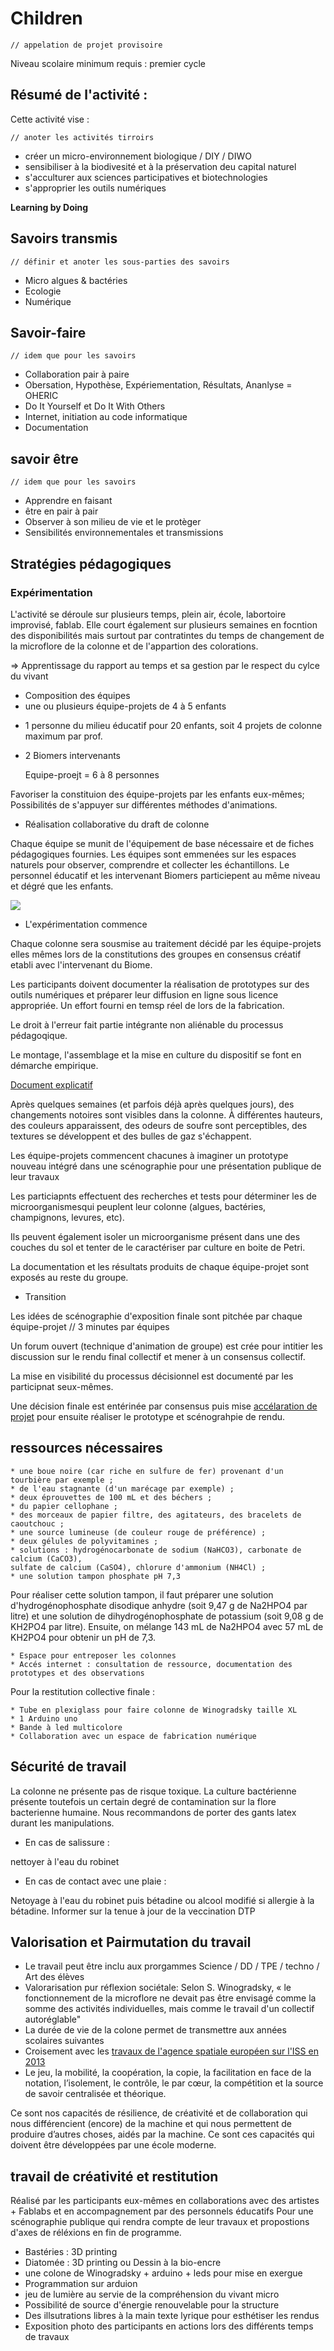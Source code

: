 # Children 

    // appelation de projet provisoire

Niveau scolaire minimum requis : premier cycle

## Résumé de l'activité :

Cette activité vise :

    // anoter les activités tirroirs 

* créer un micro-environnement biologique / DIY / DIWO 
* sensibiliser à la biodivesité et à la préservation deu capital naturel
* s'acculturer aux sciences participatives et biotechnologies
* s'approprier les outils numériques

**Learning by Doing**

## Savoirs transmis

    // définir et anoter les sous-parties des savoirs

* Micro algues & bactéries
* Ecologie
* Numérique

## Savoir-faire

    // idem que pour les savoirs

* Collaboration pair à paire
* Obersation, Hypothèse, Expériementation, Résultats, Ananlyse = OHERIC
* Do It Yourself et Do It With Others
* Internet, initiation au code informatique
* Documentation


## savoir être

    // idem que pour les savoirs

* Apprendre en faisant 
* être en pair à pair
* Observer à son milieu de vie et le protèger
* Sensibilités environnementales et transmissions

## Stratégies pédagogiques


### Expérimentation

L'activité se déroule sur plusieurs temps, plein air, école, labortoire improvisé, fablab.
Elle court également sur plusieurs semaines en focntion des disponibilités mais surtout par contratintes du temps de changement de la microflore de la colonne et de l'appartion des colorations.

=> Apprentissage du rapport au temps et sa gestion par le respect du cylce du vivant

* Composition des équipes
 * une ou plusieurs équipe-projets de 4 à 5 enfants
 + 1 personne du milieu éducatif pour 20 enfants, soit 4 projets de colonne maximum par prof.
 + 2 Biomers intervenants
 
   Equipe-proejt = 6 à 8 personnes

Favoriser la constituion des équipe-projets par les enfants eux-mêmes; Possibilités de s'appuyer sur différentes méthodes d'animations.

* Réalisation collaborative du draft de colonne

Chaque équipe se munit de l'équipement de base nécessaire et de fiches pédagogiques fournies. Les équipes sont emmenées sur les espaces naturels pour observer, comprendre et collecter les échantillons. Le personnel éducatif et les intervenant Biomers particiepent au même niveau et dégré que les enfants. 

![](https://framapic.org/iirpqnS3zVqF/m96PpOYO0iYq)

 * L'expérimentation commence

Chaque colonne sera sousmise au traitement décidé par les équipe-projets elles mêmes lors de la constitutions des groupes en consensus créatif etabli avec l'intervenant du Biome.

Les participants doivent documenter la réalisation de prototypes sur des outils numériques et préparer leur diffusion en ligne sous licence appropriée. Un effort fourni en temsp réel de lors de la fabrication. 

Le droit à l'erreur fait partie intégrante non aliénable du processus pédagoqique.

Le montage, l'assemblage et la mise en culture du dispositif se font en démarche empirique.


[Document explicatif](https://listes.u-picardie.fr/wws/d_read/unidiversite/ENSEIGNEMENTS/MicrobiologieEnviro&Industrielle/TD/WINOGRADSKY.pdf)

Après quelques semaines (et parfois déjà après quelques jours), des changements notoires sont visibles dans la colonne. À différentes hauteurs, des couleurs apparaissent, des odeurs de soufre sont perceptibles, des textures se développent et des bulles de gaz s'échappent. 

Les équipe-projets commencent chacunes à imaginer un prototype nouveau intégré dans une scénographie pour une présentation publique de leur travaux

Les particiapnts effectuent des recherches et tests pour déterminer les de microorganismesqui peuplent leur colonne (algues, bactéries, champignons, levures, etc).

Ils peuvent également isoler un microorganisme présent dans une des couches du sol et tenter de le caractériser par culture en boite de Petri.

La documentation et les résultats produits de chaque équipe-projet sont exposés au reste du groupe.

* Transition

Les idées de scénographie d'exposition finale sont pitchée par chaque équipe-projet // 3 minutes par équipes

Un forum ouvert (technique d'animation de groupe) est crée pour intitier les discussion sur le rendu final collectif et mener à un consensus collectif.

La mise en visibilité du processus décisionnel est documenté par les participnat seux-mêmes.

Une décision finale est entérinée par consensus puis mise [accélaration de projet](http://www.multibao.org/#cpcoop/animer_ateliers/blob/master/soutenir_porteurs_projets/accelerateur_de_projets.md) pour ensuite réaliser le prototype et scénograhpie de rendu.

## ressources nécessaires

    * une boue noire (car riche en sulfure de fer) provenant d'un tourbière par exemple ;
    * de l'eau stagnante (d'un marécage par exemple) ;
    * deux éprouvettes de 100 mL et des béchers ;
    * du papier cellophane ;
    * des morceaux de papier filtre, des agitateurs, des bracelets de caoutchouc ;
    * une source lumineuse (de couleur rouge de préférence) ;
    * deux gélules de polyvitamines ;
    * solutions : hydrogénocarbonate de sodium (NaHCO3), carbonate de calcium (CaCO3), 
    sulfate de calcium (CaSO4), chlorure d'ammonium (NH4Cl) ;
    * une solution tampon phosphate pH 7,3

Pour réaliser cette solution tampon, il faut préparer une solution d'hydrogénophosphate disodique anhydre (soit 9,47 g de Na2HPO4 par litre) et une solution de dihydrogénophosphate de potassium (soit 9,08 g de KH2PO4 par litre). Ensuite, on mélange 143 mL de Na2HPO4 avec 57 mL de KH2PO4 pour obtenir un pH de 7,3.

    * Espace pour entreposer les colonnes
    * Accés internet : consultation de ressource, documentation des prototypes et des observations

Pour la restitution collective finale :

    * Tube en plexiglass pour faire colonne de Winogradsky taille XL
    * 1 Arduino uno
    * Bande à led multicolore
    * Collaboration avec un espace de fabrication numérique

## Sécurité de travail

La colonne ne présente pas de risque toxique. 
La culture bactérienne présente toutefois un certain degré de contamination sur la flore bacterienne humaine. Nous  recommandons de porter des gants latex durant les manipulations. 

* En cas de salissure : 

nettoyer à l'eau du robinet

* En cas de contact avec une plaie : 

Netoyage à l'eau du robinet puis bétadine ou alcool modifié si allergie à la bétadine. Informer sur la tenue à jour de la veccination DTP

## Valorisation et Pairmutation du travail

* Le travail peut être inclu aux prorgammes Science / DD / TPE / techno / Art des élèves
* Valorarisation pur réflexion sociétale: Selon S. Winogradsky, « le fonctionnement de la microflore ne devait pas être envisagé comme la somme des activités individuelles, mais comme le travail d'un collectif autoréglable"
* La durée de vie de la colone permet de transmettre aux années scolaires suivantes
* Croisement avec les [travaux de l'agence spatiale européen sur l'ISS en 2013](http://www.esa.int/fre/ESA_in_your_country/Belgium_-_Francais/L_ISS_recoit_du_materiel_scientifique_incluant_la_premiere_experience_concue_par_des_etudiants_europeens)
* Le jeu, la mobilité, la coopération, la copie, la facilitation en face de la notation, l’isolement, le contrôle, le par cœur, la compétition et la source de savoir centralisée et théorique.

Ce sont nos capacités de résilience, de créativité et de collaboration qui nous différencient (encore) de la machine et qui nous permettent de produire d’autres choses, aidés par la machine. Ce sont ces capacités qui doivent être développées par une école moderne.

## travail de créativité et restitution

Réalisé par les participants eux-mêmes en collaborations avec des artistes + Fablabs et en accompagnement par des personnels éducatifs
Pour une scénographie publique qui rendra compte de leur travaux et propostions d'axes de réléxions en fin de programme.

* Bastéries : 3D printing
* Diatomée : 3D printing ou Dessin à la bio-encre
* une colone de Winogradsky + arduino + leds pour mise en exergue
 * Programmation sur arduion
 * jeu de lumière au servie de la compréhension du vivant micro
 * Possibilité de source d'énergie renouvelable  pour la structure
* Des illsutrations libres à la main texte lyrique pour esthétiser les rendus
* Exposition photo des participants en actions lors des différents temps de travaux






